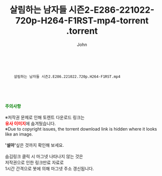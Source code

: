 ﻿---
layout: post
title:  "                   살림하는 남자들 시즌2-E286-221022-720p-H264-F1RST-mp4-torrent                .torrent"
author: John
categories: [ TV ]
tags: [  ]
image:  
description: "                   살림하는 남자들 시즌2-E286-221022-720p-H264-F1RST-mp4-torrent                 torrent 정보 공유"
toc: true
toc_sticky: true
---

<br>

        살림하는 남자들 시즌2.E286.221022.720p.H264-F1RST.mp4    
    
<br><br><br>
<p data-ke-size="size16"><b><span style="color: green;">주의사항</span></b><br /><br />※저작권 문제로 인해 토렌트 다운로드 링크는<br /><b><span style="color: red;">유사 이미지</span></b>에 숨겨뒀습니다.<br />※Due to copyright issues, the torrent download link is hidden where it looks like an image.<br /><br /><b>'설마'</b>싶은 것까지 확인해 보세요.<br /><br />숨김링크 클릭 시 마그넷 나타나지 않는 것은<br />저작권으로 인한 링크만료 자료로<br />1시간 간격으로 봇에 의해 마그넷 주소 갱신됩니다.</p>
